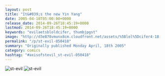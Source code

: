 ```yaml
---
layout: post
title: "It&#039;s the new Yin Yang"
date: 2005-04-18T05:00:00+0000
release_date: 2014-09-26T18:45:19+0000
lastmod: 2014-09-26T18:45:19+0000
keywords: "evilaetsbloldcifer, thumbjpgst"
image: "http://d3e878vmunx8cm.cloudfront.net/assets/%5Blol%5Dcifer4-18-05thumb.jpg"
permalink: "/p/st-evil-050418"
summary: "Originally published Monday April, 18th 2005"
category: comics
hashtag: "#axisofstevil_st-evil-050418"
---
```


![st-evil](http://d3e878vmunx8cm.cloudfront.net/assets/%5Blol%5Dcifer4-18-05thumb.jpg)
![st-evil](http://d3e878vmunx8cm.cloudfront.net/assets/%5Blol%5Dcifer4-18-05.jpg)
